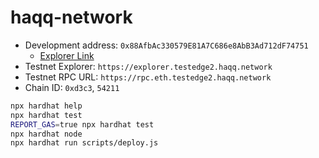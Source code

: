# haqq-network

- Development address: `0x88AfbAc330579E81A7C686e8AbB3Ad712dF74751`
    - [Explorer Link](https://explorer.testedge2.haqq.network/address/0x88AfbAc330579E81A7C686e8AbB3Ad712dF74751)
- Testnet Explorer: `https://explorer.testedge2.haqq.network`
- Testnet RPC URL: `https://rpc.eth.testedge2.haqq.network`
- Chain ID: `0xd3c3`, `54211`

```sh
npx hardhat help
npx hardhat test
REPORT_GAS=true npx hardhat test
npx hardhat node
npx hardhat run scripts/deploy.js
```
